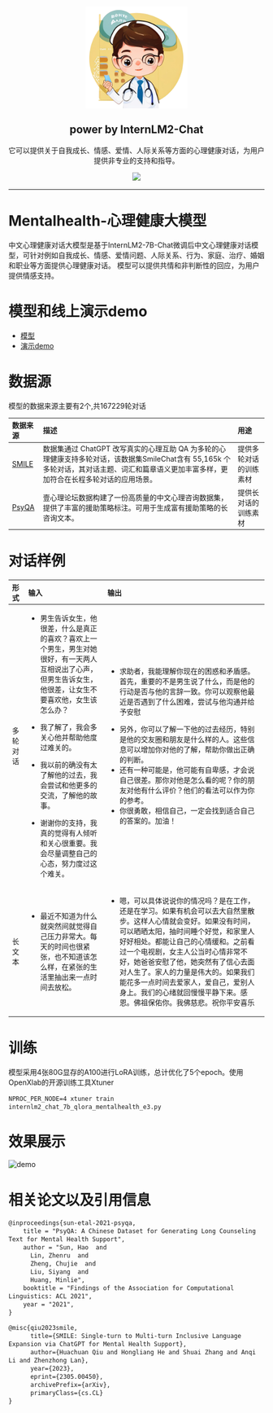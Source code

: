 <p align="center">
 <img width="200px" src="./assets//logo.png" align="center" alt="GitHub Readme Stats" />
 <h2 align="center">power by InternLM2-Chat</h2>
 <p align="center">它可以提供关于自我成长、情感、爱情、人际关系等方面的心理健康对话，为用户提供非专业的支持和指导。</p>
 <p align="center">
	<img  src="https://img.shields.io/badge/gitHub-%E4%B8%AD%E6%96%87%E5%BF%83%E7%90%86%E5%81%A5%E5%BA%B7%E5%A4%A7%E6%A8%A1%E5%9E%8B-brightgreen" />
 </p>
</p>

---

# Mentalhealth-心理健康大模型

中文心理健康对话大模型是基于InternLM2-7B-Chat微调后中文心理健康对话模型，可针对例如自我成长、情感、爱情问题、人际关系、行为、家庭、治疗、婚姻和职业等方面提供心理健康对话。
模型可以提供共情和非判断性的回应，为用户提供情感支持。
# 模型和线上演示demo
- [模型](https://modelscope.cn/models/xiexiaoshi/Mental_Health_Support_Chatbot/summary)
- [演示demo](https://openxlab.org.cn/apps/detail/xiexiaoshi/Mental_Health_Support_Chatbot)

# 数据源

模型的数据来源主要有2个,共167229轮对话

|数据来源|描述|用途|
|:----|:----|:----|
|[SMILE](https://github.com/qiuhuachuan/smile)|数据集通过 ChatGPT 改写真实的心理互助 QA 为多轮的心理健康支持多轮对话，该数据集SmileChat含有 55,165k 个多轮对话，其对话主题、词汇和篇章语义更加丰富多样，更加符合在长程多轮对话的应用场景。|提供多轮对话的训练素材|
|[PsyQA](https://github.com/thu-coai/PsyQA)|壹心理论坛数据构建了一份高质量的中文心理咨询数据集，提供了丰富的援助策略标注。可用于生成富有援助策略的长咨询文本。|提供长对话的训练素材|

# 对话样例

|形式|输入|输出|
|:----|:----|:----|
|多轮对话|<ul><li>男生告诉女生，他很差，什么是真正的喜欢？喜欢上一个男生，男生对她很好，有一天两人互相说出了心声，但男生告诉女生，他很差，让女生不要喜欢他，女生该怎么办？</li></ul><ul><li>我了解了，我会多关心他并帮助他度过难关的。</li></ul><ul><li>我以前的确没有太了解他的过去，我会尝试和他更多的交流，了解他的故事。</li></ul><ul><li>谢谢你的支持，我真的觉得有人倾听和关心很重要。我会尽量调整自己的心态，努力度过这个难关。</li></ul>|<ul><li>求助者，我能理解你现在的困惑和矛盾感。首先，重要的不是男生说了什么，而是他的行动是否与他的言辞一致。你可以观察他最近是否遇到了什么困难，尝试与他沟通并给予安慰</li></ul><ul><li>另外，你可以了解一下他的过去经历，特别是他的交友圈和朋友是什么样的人。这些信息可以增加你对他的了解，帮助你做出正确的判断。</li><li>还有一种可能是，他可能有自卑感，才会说自己很差。那你对他是怎么看的呢？你的朋友对他有什么评价？他们的看法可以作为你的参考。</li><li>你很勇敢，相信自己，一定会找到适合自己的答案的。加油！</li>|
|长文本|<ul><li>最近不知道为什么就突然间就觉得自己压力非常大。每天的时间也很紧张，也不知道该怎么样，在紧张的生活里抽出来一点时间去放松。</li>|<ul><li>嗯，可以具体说说你的情况吗？是在工作，还是在学习。如果有机会可以去大自然里散步。这样人心情就会变好。如果没有时间，可以晒晒太阳，抽时间睡个好觉，和家里人好好相处。都能让自己的心情缓和。之前看过一个电视剧，女主人公当时心情非常不好，她爸爸安慰了他，她突然有了信心去面对人生了。家人的力量是伟大的。如果我们能花多一点时间去爱家人，爱自己，爱别人身上。我们的心绪就回慢慢平静下来。感恩。佛祖保佑你。我佛慈悲。祝你平安喜乐</li>|

# 训练

模型采用4张80G显存的A100进行LoRA训练，总计优化了5个epoch。使用OpenXlab的开源训练工具Xtuner

```shell
NPROC_PER_NODE=4 xtuner train internlm2_chat_7b_qlora_mentalhealth_e3.py
```

# 效果展示

![demo](https://s3.bmp.ovh/imgs/2024/01/29/dc77b5d92a29aad0.png)

# 相关论文以及引用信息

```shell
@inproceedings{sun-etal-2021-psyqa,
    title = "PsyQA: A Chinese Dataset for Generating Long Counseling Text for Mental Health Support",
    author = "Sun, Hao  and
      Lin, Zhenru  and
      Zheng, Chujie  and
      Liu, Siyang  and
      Huang, Minlie",
    booktitle = "Findings of the Association for Computational Linguistics: ACL 2021",
    year = "2021",
}
```

```shell
@misc{qiu2023smile,
      title={SMILE: Single-turn to Multi-turn Inclusive Language Expansion via ChatGPT for Mental Health Support},
      author={Huachuan Qiu and Hongliang He and Shuai Zhang and Anqi Li and Zhenzhong Lan},
      year={2023},
      eprint={2305.00450},
      archivePrefix={arXiv},
      primaryClass={cs.CL}
}
```

